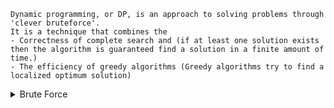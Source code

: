 ```
Dynamic programming, or DP, is an approach to solving problems through 'clever bruteforce'.
It is a technique that combines the 
- Correctness of complete search and (if at least one solution exists then the algorithm is guaranteed find a solution in a finite amount of time.)
- The efficiency of greedy algorithms (Greedy algorithms try to find a localized optimum solution)
```

<details> <summary> Brute Force </summary>
 
 <br/>
 
  ```
  A brute force approach is an approach that finds all the possible solutions to find a satisfactory solution to a given problem.
  ```
  ##### Disadvantages
  ```
  - It is an inefficient algorithm 
  - It is a very slow algorithm to find the correct solution
  - The brute force algorithm is neither constructive nor creative
  ```
 
</details>
